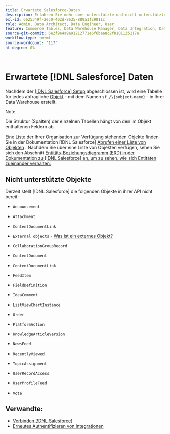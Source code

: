 ```yaml
---
title: Erwartete Salesforce-Daten
description: Erfahren Sie mehr über unterstützte und nicht unterstützte Objekte in Salesforce-Daten.
exl-id: 6625349f-2ec0-402d-8635-889a1f29811c
role: Admin, Data Architect, Data Engineer, User
feature: Commerce Tables, Data Warehouse Manager, Data Integration, Data Import/Export
source-git-commit: 6e2f9e4a9e91212771e6f6baa8c2f8101125217a
workflow-type: tm+mt
source-wordcount: '117'
ht-degree: 0%

---
```


# Erwartete [!DNL Salesforce] Daten

Nachdem der [[!DNL Salesforce] Setup](../integrations/salesforce.md) abgeschlossen ist, wird eine Tabelle für jedes abfragliche [Objekt](https://developer.salesforce.com/docs/atlas.en-us.object_reference.meta/object_reference/sforce_api_objects_concepts.htm) - mit dem Namen `sf_/\{sobject-name}` - in Ihrer Data Warehouse erstellt.

>[!NOTE]
>
>Die Struktur (Spalten) der einzelnen Tabellen hängt von den im Objekt enthaltenen Feldern ab.

Eine Liste der Ihrer Organisation zur Verfügung stehenden Objekte finden Sie in der Dokumentation [!DNL Salesforce] [Abrufen einer Liste von Objekten](https://developer.salesforce.com/docs/atlas.en-us.api_rest.meta/api_rest/dome_describeGlobal.htm) . Nachdem Sie über eine Liste von Objekten verfügen, sehen Sie sich den Abschnitt [Entitäts-Beziehungsdiagramm (ERD) in der Dokumentation zu [!DNL Salesforce] an, um zu sehen, wie sich Entitäten zueinander verhalten.](https://developer.salesforce.com/docs/atlas.en-us.object_reference.meta/object_reference/sforce_api_erd_knowledge.htm)

## Nicht unterstützte Objekte

Derzeit stellt [!DNL Salesforce] die folgenden Objekte in ihrer API nicht bereit:

* `Announcement`
* `Attachment`
* `ContentDocumentLink`
* `External objects` - [Was ist ein externes Objekt?](https://developer.salesforce.com/docs/atlas.en-us.object_reference.meta/object_reference/sforce_api_objects_external_objects.htm)
* `CollaborationGroupRecord`
* `ContentDocument`
* `ContentDocumentLink`
* `FeedItem`
* `FieldDefinition`
* `IdeaComment`
* `ListViewChartInstance`
* `Order`
* `PlatformAction`

* `KnowledgeArticleVersion`
* `NewsFeed`
* `RecentlyViewed`
* `TopicAssignment`
* `UserRecordAccess`
* `UserProfileFeed`
* `Vote`

## Verwandte:

* [Verbinden [!DNL Salesforce]](../integrations/salesforce.md)
* [Erneutes Authentifizieren von Integrationen](https://experienceleague.adobe.com/docs/commerce-knowledge-base/kb/how-to/mbi-reauthenticating-integrations.html)
